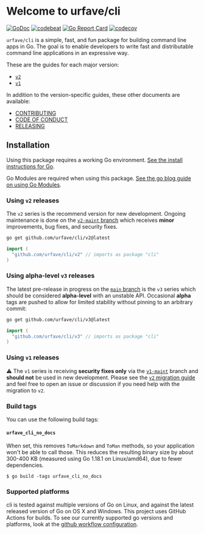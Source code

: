 # Welcome to urfave/cli

[![GoDoc](https://godoc.org/github.com/urfave/cli?status.svg)](https://pkg.go.dev/github.com/urfave/cli/v2)
[![codebeat](https://codebeat.co/badges/0a8f30aa-f975-404b-b878-5fab3ae1cc5f)](https://codebeat.co/projects/github-com-urfave-cli)
[![Go Report Card](https://goreportcard.com/badge/urfave/cli)](https://goreportcard.com/report/urfave/cli)
[![codecov](https://codecov.io/gh/urfave/cli/branch/main/graph/badge.svg)](https://codecov.io/gh/urfave/cli)

`urfave/cli` is a simple, fast, and fun package for building command line apps in Go. The
goal is to enable developers to write fast and distributable command line applications in
an expressive way.

These are the guides for each major version:

- [`v2`](./v2/getting-started.md)
- [`v1`](./v1/getting-started.md)

In addition to the version-specific guides, these other documents are available:

- [CONTRIBUTING](./CONTRIBUTING.md)
- [CODE OF CONDUCT](./CODE_OF_CONDUCT.md)
- [RELEASING](./RELEASING.md)

## Installation

Using this package requires a working Go environment. [See the install instructions for Go](http://golang.org/doc/install.html).

Go Modules are required when using this package. [See the go blog guide on using Go Modules](https://blog.golang.org/using-go-modules).

### Using `v2` releases

The `v2` series is the recommend version for new development. Ongoing
maintenance is done on the [`v2-maint`
branch](https://github.com/urfave/cli/tree/v2-maint) which receives **minor**
improvements, bug fixes, and security fixes.

```sh
go get github.com/urfave/cli/v2@latest
```

```go
import (
  "github.com/urfave/cli/v2" // imports as package "cli"
)
```

### Using **alpha-level** `v3` releases

The latest pre-release in progress on the [`main`
branch](https://github.com/urfave/cli/tree/main) is the `v3` series which should
be considered **alpha-level** with an unstable API. Occasional **alpha** tags
are pushed to allow for limited stability without pinning to an arbitrary
commit:

```sh
go get github.com/urfave/cli/v3@latest
```

```go
import (
  "github.com/urfave/cli/v3" // imports as package "cli"
)
```

### Using `v1` releases

:warning: The `v1` series is receiving **security fixes only** via the
[`v1-maint`](https://github.com/urfave/cli/tree/v1-maint) branch and **should
not** be used in new development. Please see the [`v2` migration
guide](./migrate-v1-to-v2.md) and feel free to open an issue or discussion if
you need help with the migration to `v2`.

### Build tags

You can use the following build tags:

#### `urfave_cli_no_docs`

When set, this removes `ToMarkdown` and `ToMan` methods, so your application
won't be able to call those. This reduces the resulting binary size by about
300-400 KB (measured using Go 1.18.1 on Linux/amd64), due to fewer dependencies.

```
$ go build -tags urfave_cli_no_docs
```

### Supported platforms

cli is tested against multiple versions of Go on Linux, and against the latest
released version of Go on OS X and Windows. This project uses GitHub Actions
for builds. To see our currently supported go versions and platforms, look at
the [github workflow
configuration](https://github.com/urfave/cli/blob/main/.github/workflows/cli.yml).
